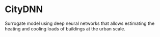 # CityDNN
Surrogate model using deep neural networks that allows estimating the heating and cooling loads of buildings at the urban scale.
